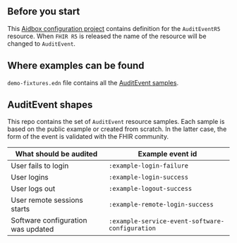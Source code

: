 ## Before you start

This [Aidbox configuration project](https://docs.aidbox.app/aidbox-configuration/aidbox-zen-lang-project) contains definition for the `AuditEventR5` resource. When `FHIR R5` is released the name of the resource will be changed to `AuditEvent`.

## Where examples can be found

`demo-fixtures.edn` file contains all the [AuditEvent samples](https://github.com/Aidbox/audit-log-viewer/blob/main/zrc/audit-log-viewer/demo-fixtures.edn).

## AuditEvent shapes

This repo contains the set of `AuditEvent` resource samples. Each sample is based on the public example or created from scratch. In the latter case, the form of the event is validated with the FHIR community.

| What should be audited             | Example event id                                |
| ---------------------------------- | ----------------------------------------------- |
| User fails to login                | `:example-login-failure`                        |
| User logins                        | `:example-login-success`                        |
| User logs out                      | `:example-logout-success`                       |
| User remote sessions starts        | `:example-remote-login-success`                 |
| Software configuration was updated | `:example-service-event-software-configuration` |
